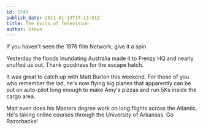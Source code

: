 ```yaml
---
id: 5749
publish_date: 2011-01-13T17:13:51Z
title: The Evils of Television
author: Steve
---
```

If you haven't seen the 1976 film Network, give it a spin

Yesterday the floods inundating Australia made it to Frenzy HQ and nearly snuffed us out. Thank goodness for the escape hatch.

It was great to catch up with Matt Burton this weekend. For those of you who remember the lad, he's now flying big planes that apparently can be put on auto-pilot long enough to make Amy's pizzas and run 5Ks inside the cargo area.

Matt even does his Masters degree work on long flights across the Atlantic. He's taking online courses through the University of Arkansas. Go Razorbacks!